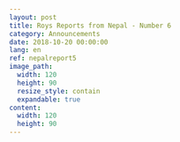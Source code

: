 ```yaml
---
layout: post
title: Roys Reports from Nepal - Number 6
category: Announcements
date: 2018-10-20 00:00:00
lang: en
ref: nepalreport5
image_path:
  width: 120
  height: 90
  resize_style: contain
  expandable: true
content:
  width: 120
  height: 90
---
```

